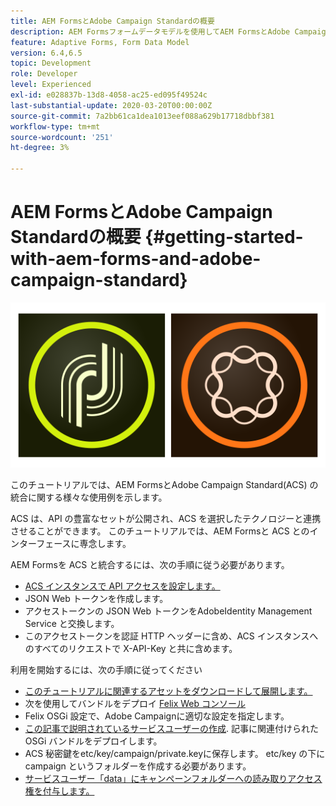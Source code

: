 ```yaml
---
title: AEM FormsとAdobe Campaign Standardの概要
description: AEM Formsフォームデータモデルを使用してAEM FormsとAdobe Campaign Standardを統合し、ACS キャンペーンプロファイル情報などを取得します。
feature: Adaptive Forms, Form Data Model
version: 6.4,6.5
topic: Development
role: Developer
level: Experienced
exl-id: e028837b-13d8-4058-ac25-ed095f49524c
last-substantial-update: 2020-03-20T00:00:00Z
source-git-commit: 7a2bb61ca1dea1013eef088a629b17718dbbf381
workflow-type: tm+mt
source-wordcount: '251'
ht-degree: 3%

---
```


# AEM FormsとAdobe Campaign Standardの概要 {#getting-started-with-aem-forms-and-adobe-campaign-standard}

![formsandcampaign](assets/helpx-cards-forms.png)

このチュートリアルでは、AEM FormsとAdobe Campaign Standard(ACS) の統合に関する様々な使用例を示します。

ACS は、API の豊富なセットが公開され、ACS を選択したテクノロジーと連携させることができます。 このチュートリアルでは、AEM Formsと ACS とのインターフェースに専念します。

AEM Formsを ACS と統合するには、次の手順に従う必要があります。

* [ACS インスタンスで API アクセスを設定します。](https://experienceleague.adobe.com/docs/campaign-standard/using/working-with-apis/get-started-apis.html?lang=en)
* JSON Web トークンを作成します。
* アクセストークンの JSON Web トークンをAdobeIdentity Management Service と交換します。
* このアクセストークンを認証 HTTP ヘッダーに含め、ACS インスタンスへのすべてのリクエストで X-API-Key と共に含めます。

利用を開始するには、次の手順に従ってください

* [このチュートリアルに関連するアセットをダウンロードして展開します。](assets/aem-forms-and-acs-bundles.zip)
* 次を使用してバンドルをデプロイ [Felix Web コンソール](http://localhost:4502/system/console/bundles)
* Felix OSGi 設定で、Adobe Campaignに適切な設定を指定します。
* [この記事で説明されているサービスユーザーの作成](/help/forms/adaptive-forms/service-user-tutorial-develop.md). 記事に関連付けられた OSGi バンドルをデプロイします。
* ACS 秘密鍵をetc/key/campaign/private.keyに保存します。 etc/key の下に campaign というフォルダーを作成する必要があります。
* [サービスユーザー「data」にキャンペーンフォルダーへの読み取りアクセス権を付与します。](http://localhost:4502/useradmin)

